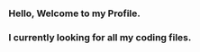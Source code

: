 ### Hello, Welcome to my Profile.
### I currently looking for all my coding files.


<!--
**jiaweixuan/jiaweixuan** is a ✨ _special_ ✨ repository because its `README.md` (this file) appears on your GitHub profile.
